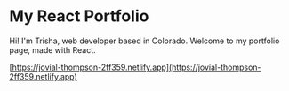 # My React Portfolio
Hi! I'm Trisha, web developer based in Colorado. Welcome to my portfolio page, made with React.

[https://jovial-thompson-2ff359.netlify.app](https://jovial-thompson-2ff359.netlify.app)